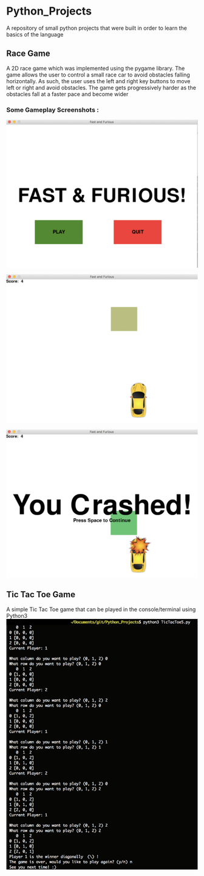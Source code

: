 # Python_Projects
A repository of small python projects that were built in order to learn the basics of the language

## Race Game
A 2D race game which was implemented using the pygame library. 
The game allows the user to control a small race car to avoid obstacles falling horizontally.
As such, the user uses the left and right key buttons to move left or right and avoid obstacles.
The game gets progressively harder as the obstacles fall at a faster pace and become wider
### Some Gameplay Screenshots :
![RaceGame1](Images/RaceGame1v.png)

![RaceGame2](Images/RaceGame2v.png)

![RaceGame3](Images/RaceGame3v.png)

## Tic Tac Toe Game
A simple Tic Tac Toe game that can be played in the console/terminal using Python3
![GamePlay](Images/GamePlay.png)
